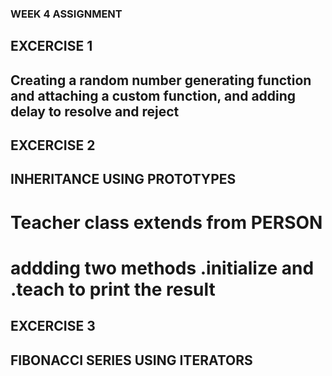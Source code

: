 ### WEEK 4 ASSIGNMENT

## EXCERCISE 1
## Creating a random number generating function and attaching a custom function, and adding delay to resolve and reject

## EXCERCISE 2
## INHERITANCE USING PROTOTYPES 
# Teacher class extends from PERSON
# addding two methods .initialize and .teach to print the result

## EXCERCISE 3 
## FIBONACCI SERIES USING ITERATORS
